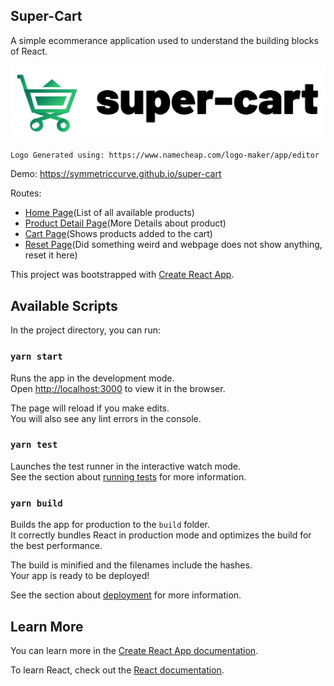 ## Super-Cart

A simple ecommerance application used to understand the building blocks of React. 

![Super-Cart Logo](https://github.com/symmetriccurve/super-cart/blob/master/src/images/logo.png)



`Logo Generated using: https://www.namecheap.com/logo-maker/app/editor`


Demo: https://symmetriccurve.github.io/super-cart

Routes: 
 - [Home Page](https://symmetriccurve.github.io/super-cart)(List of all available products)
 - [Product Detail Page](https://symmetriccurve.github.io/super-cart/#/product-detail?id=6)(More Details about product)
 - [Cart Page](https://symmetriccurve.github.io/super-cart/#/cart)(Shows products added to the cart)
 - [Reset Page](https://symmetriccurve.github.io/super-cart/#/reset)(Did something weird and webpage does not show anything, reset it here)


This project was bootstrapped with [Create React App](https://github.com/facebook/create-react-app).

## Available Scripts

In the project directory, you can run:

### `yarn start`

Runs the app in the development mode.<br />
Open [http://localhost:3000](http://localhost:3000) to view it in the browser.

The page will reload if you make edits.<br />
You will also see any lint errors in the console.

### `yarn test`

Launches the test runner in the interactive watch mode.<br />
See the section about [running tests](https://facebook.github.io/create-react-app/docs/running-tests) for more information.

### `yarn build`

Builds the app for production to the `build` folder.<br />
It correctly bundles React in production mode and optimizes the build for the best performance.

The build is minified and the filenames include the hashes.<br />
Your app is ready to be deployed!

See the section about [deployment](https://facebook.github.io/create-react-app/docs/deployment) for more information.

## Learn More

You can learn more in the [Create React App documentation](https://facebook.github.io/create-react-app/docs/getting-started).

To learn React, check out the [React documentation](https://reactjs.org/).

